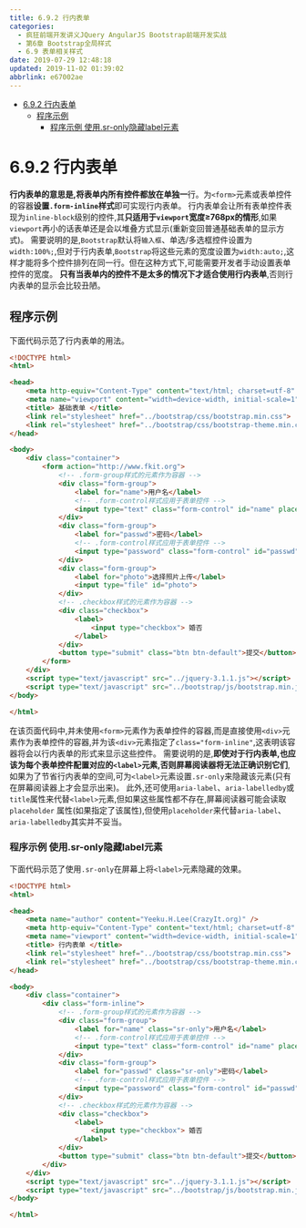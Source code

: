 ```yaml
---
title: 6.9.2 行内表单
categories: 
  - 疯狂前端开发讲义JQuery AngularJS Bootstrap前端开发实战
  - 第6章 Bootstrap全局样式
  - 6.9 表单相关样式
date: 2019-07-29 12:48:18
updated: 2019-11-02 01:39:02
abbrlink: e67002ae
---
```

- [6.9.2 行内表单](/ReadingNotes/e67002ae/#6-9-2-行内表单)
    - [程序示例](/ReadingNotes/e67002ae/#程序示例)
        - [程序示例 使用.sr-only隐藏label元素](/ReadingNotes/e67002ae/#程序示例-使用-sr-only隐藏label元素)

<!--more-->
<script src="https://cdn.bootcss.com/jquery/3.4.0/jquery.slim.min.js"></script>
<script>$(document).ready(function () {$(".post-body > ul:nth-child(1)").hide();});</script>

<!--end-->
<!--SSTStart-->
# 6.9.2 行内表单 #
**行内表单的意思是,将表单内所有控件都放在单独一**行。为`<form>`元素或表单控件的容器**设置`.form-inline`样式**即可实现行内表单。
行内表单会让所有表单控件表现为`inline-block`级别的控件,其**只适用于`viewport`宽度≥768px的情形**,如果`viewport`再小的话表单还是会以堆叠方式显示(重新变回普通基础表单的显示方式)。
需要说明的是,`Bootstrap`默认将`输入框`、单选/多选框控件设置为`width:100%;`,但对于行内表单,`Bootstrap`将这些元素的宽度设置为`width:auto;`,这样才能将多个控件排列在同一行。但在这种方式下,可能需要开发者手动设置表单控件的宽度。
**只有当表单内的控件不是太多的情况下才适合使用行内表单**,否则行内表单的显示会比较丑陋。
## 程序示例 ##
下面代码示范了行内表单的用法。
```html
<!DOCTYPE html>
<html>

<head>
	<meta http-equiv="Content-Type" content="text/html; charset=utf-8" />
	<meta name="viewport" content="width=device-width, initial-scale=1">
	<title> 基础表单 </title>
	<link rel="stylesheet" href="../bootstrap/css/bootstrap.min.css">
	<link rel="stylesheet" href="../bootstrap/css/bootstrap-theme.min.css">
</head>

<body>
	<div class="container">
		<form action="http://www.fkit.org">
			<!-- .form-group样式的元素作为容器 -->
			<div class="form-group">
				<label for="name">用户名</label>
				<!-- .form-control样式应用于表单控件 -->
				<input type="text" class="form-control" id="name" placeholder="用户名">
			</div>
			<div class="form-group">
				<label for="passwd">密码</label>
				<!-- .form-control样式应用于表单控件 -->
				<input type="password" class="form-control" id="passwd" placeholder="密码">
			</div>
			<div class="form-group">
				<label for="photo">选择照片上传</label>
				<input type="file" id="photo">
			</div>
			<!-- .checkbox样式的元素作为容器 -->
			<div class="checkbox">
				<label>
					<input type="checkbox"> 婚否
				</label>
			</div>
			<button type="submit" class="btn btn-default">提交</button>
		</form>
	</div>
	<script type="text/javascript" src="../jquery-3.1.1.js"></script>
	<script type="text/javascript" src="../bootstrap/js/bootstrap.min.js"></script>
</body>

</html>
```
在该页面代码中,并未使用`<form>`元素作为表单控件的容器,而是直接使用`<div>`元素作为表单控件的容器,并为该`<div>`元素指定了`class="form-inline"`,这表明该容器将会以行内表单的形式来显示这些控件。
需要说明的是,**即使对于行内表单,也应该为每个表单控件配置对应的`<label>`元素,否则屏幕阅读器将无法正确识别它们**,如果为了节省行内表单的空间,可为`<label>`元素设置`.sr-only`来隐藏该元素(只有在屏幕阅读器上才会显示出来)。
此外,还可使用`aria-label`、`aria-labelledby`或`title`属性来代替`<label>`元素,但如果这些属性都不存在,屏幕阅读器可能会读取`placeholder` 属性(如果指定了该属性),但使用`placeholder`来代替`aria-label`、`aria-labelledby`其实并不妥当。
### 程序示例 使用.sr-only隐藏label元素 ###
下面代码示范了使用`.sr-only`在屏幕上将`<label>`元素隐藏的效果。
```html
<!DOCTYPE html>
<html>

<head>
	<meta name="author" content="Yeeku.H.Lee(CrazyIt.org)" />
	<meta http-equiv="Content-Type" content="text/html; charset=utf-8" />
	<meta name="viewport" content="width=device-width, initial-scale=1">
	<title> 行内表单 </title>
	<link rel="stylesheet" href="../bootstrap/css/bootstrap.min.css">
	<link rel="stylesheet" href="../bootstrap/css/bootstrap-theme.min.css">
</head>

<body>
	<div class="container">
		<div class="form-inline">
			<!-- .form-group样式的元素作为容器 -->
			<div class="form-group">
				<label for="name" class="sr-only">用户名</label>
				<!-- .form-control样式应用于表单控件 -->
				<input type="text" class="form-control" id="name" placeholder="用户名">
			</div>
			<div class="form-group">
				<label for="passwd" class="sr-only">密码</label>
				<!-- .form-control样式应用于表单控件 -->
				<input type="password" class="form-control" id="passwd" placeholder="密码">
			</div>
			<!-- .checkbox样式的元素作为容器 -->
			<div class="checkbox">
				<label>
					<input type="checkbox"> 婚否
				</label>
			</div>
			<button type="submit" class="btn btn-default">提交</button>
		</div>
	</div>
	<script type="text/javascript" src="../jquery-3.1.1.js"></script>
	<script type="text/javascript" src="../bootstrap/js/bootstrap.min.js"></script>
</body>

</html>
```
<!--SSTStop-->

